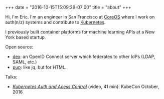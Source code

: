 +++
date = "2016-10-15T15:09:29-07:00"
title = "about"
+++

Hi, I'm Eric. I'm an engineer in San Francisco at [CoreOS][coreos] where I work on auth(n/z) systems and contribute to [Kubernetes][k8s].

I previously built container platforms for machine learning APIs at a New York based startup.

Open source:

- [dex][dex]: an OpenID Connect server which federates to other IdPs (LDAP, SAML, etc.)
- [pup][pup]: like jq, but for HTML.

Talks:

- [_Kubernetes Auth and Acess Control_][k8s-auth] (video, 41 min): KubeCon October, 2016 

[coreos]: https://coreos.com
[k8s]: http://kubernetes.io
[dex]: https://github.com/coreos/dex
[pup]: https://github.com/ericchiang/pup
[k8s-auth]: https://www.youtube.com/watch?v=WvnXemaYQ50
